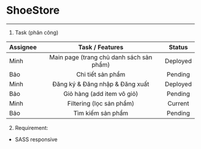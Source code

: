 # ShoeStore 

---
1. Task (phân công)

| Assignee      | Task / Features| Status         |
| ------------- |:--------------:|:--------------:|  
| Minh          | Main page (trang chủ danh sách sản phẩm) | Deployed |
| Bảo           | Chi tiết sản phẩm | Pending |
| Minh          | Đăng ký & Đăng nhập & Đăng xuất | Deployed |
| Bảo           | Giỏ hàng (add item vô giỏ) | Pending |
| Minh          | Filtering (lọc sản phẩm) | Current |
| Bảo           | Tìm kiếm sản phẩm      |  Pending |

2. Requirement:
- SASS responsive